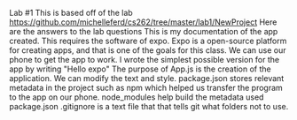 Lab #1 This is based off of the lab https://github.com/michelleferd/cs262/tree/master/lab1/NewProject
Here are the answers to the lab questions
This is my documentation of the app created. This requires the software of expo. Expo is a open-source platform for creating apps, and that is one of the goals for this class. We can use our phone to get the app to work. I wrote the simplest possible version for the app by writing "Hello expo"
The purpose of App.js is the creation of the application. We can modify the text and style.
package.json stores relevant metadata in the project such as npm which helped us transfer the program to the app on our phone.
node_modules help build the metadata used package.json
.gitignore is a text file that that tells git what folders not to use.
